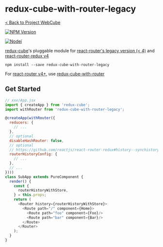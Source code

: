 # redux-cube-with-router-legacy

[< Back to Project WebCube](https://github.com/dexteryy/Project-WebCube/)

[![NPM Version][npm-image]][npm-url]
<!-- [![Build Status][travis-image]][travis-url]
[![Dependencies Status][dep-image]][dep-url] -->

[![Nodei][nodei-image]][npm-url]

[npm-image]: https://img.shields.io/npm/v/redux-cube-with-router-legacy.svg
[nodei-image]: https://nodei.co/npm/redux-cube-with-router-legacy.png?downloads=true
[npm-url]: https://npmjs.org/package/redux-cube-with-router-legacy
<!--
[travis-image]: https://img.shields.io/travis/dexteryy/redux-cube-with-router-legacy/master.svg
[travis-url]: https://travis-ci.org/dexteryy/redux-cube-with-router-legacy
[dep-image]: https://david-dm.org/dexteryy/redux-cube-with-router-legacy.svg
[dep-url]: https://david-dm.org/dexteryy/redux-cube-with-router-legacy
-->

[redux-cube](https://www.npmjs.com/package/redux-cube)'s pluggable module for [react-router's legacy version (< 4)](https://github.com/ReactTraining/react-router/tree/v3/docs) and [react-router-redux v4](https://github.com/reactjs/react-router-redux)

```
npm install --save redux-cube-with-router-legacy
```

For [react-router v4+](https://reacttraining.com/react-router/), use [redux-cube-with-router](https://github.com/dexteryy/Project-WebCube/tree/master/packages/redux-cube-with-router)

## Get Started

```js
// xxx/App.jsx
import { createApp } from 'redux-cube';
import withRouter from 'redux-cube-with-router-legacy';

@createApp(withRouter({
  reducers: {
    // ...
  },
  // optional
  disableHashRouter: false,
  // optional
  // https://github.com/reactjs/react-router-redux#history--synchistorywithstorehistory-store-options
  routerHistoryConfig: {
    // ...
  },
  // ...
})))
class SubApp extends PureComponent {
  render() {
    const {
      routerHistoryWithStore,
    } = this.props;
    return (
      <Router history={routerHistoryWithStore}>
        <Route path="/" component={Home}>
          <Route path="foo" component={Foo}/>
          <Route path="bar" component={Bar}/>
        </Route>
      </Router>
    );
  }
}
```
